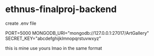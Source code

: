 # ethnus-finalproj-backend

create .env file

PORT=5000
MONGODB_URI="mongodb://127.0.0.1:27017/ArtGallery"
SECRET_KEY="abcdefghijklmnopqrstuvwxyz"

this is mine use yours lmao in the same format
